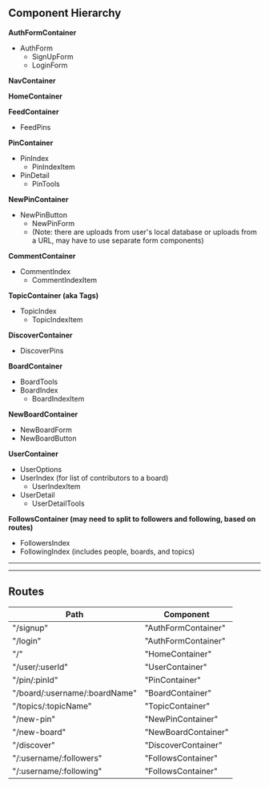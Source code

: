 ## Component Hierarchy

**AuthFormContainer**
- AuthForm
  + SignUpForm
  + LoginForm

**NavContainer**

**HomeContainer**

**FeedContainer**
- FeedPins

**PinContainer**
- PinIndex
  + PinIndexItem
- PinDetail
  + PinTools

**NewPinContainer**
- NewPinButton
  + NewPinForm
  + (Note: there are uploads from user's local database or uploads from a URL, may have to use separate form components)

**CommentContainer**
- CommentIndex
  + CommentIndexItem

**TopicContainer (aka Tags)**
- TopicIndex
  + TopicIndexItem

**DiscoverContainer**
- DiscoverPins

**BoardContainer**
- BoardTools
- BoardIndex
  + BoardIndexItem

**NewBoardContainer**
- NewBoardForm
- NewBoardButton  

**UserContainer**
- UserOptions
- UserIndex (for list of contributors to a board)
  + UserIndexItem
- UserDetail
  + UserDetailTools

**FollowsContainer (may need to split to followers and following, based on routes)**
- FollowersIndex
- FollowingIndex (includes people, boards, and topics)
----
----

## Routes

|Path   | Component   |
|-------|-------------|
| "/signup" | "AuthFormContainer" |
| "/login" | "AuthFormContainer" |
| "/" | "HomeContainer" |
| "/user/:userId" | "UserContainer" |
| "/pin/:pinId" | "PinContainer" |
| "/board/:username/:boardName" | "BoardContainer" |
| "/topics/:topicName" | "TopicContainer" |
| "/new-pin" | "NewPinContainer" |
| "/new-board" | "NewBoardContainer" |
| "/discover" | "DiscoverContainer" |
| "/:username/:followers" | "FollowsContainer" |
| "/:username/:following" | "FollowsContainer" |

